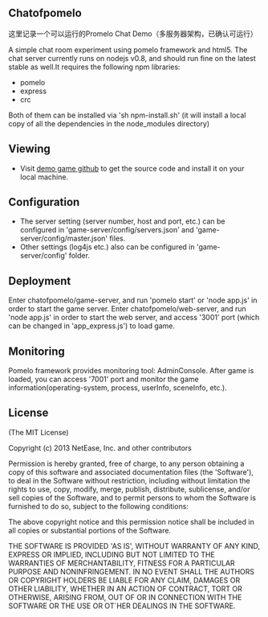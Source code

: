 ## Chatofpomelo
这里记录一个可以运行的Promelo Chat Demo（多服务器架构，已确认可运行）

A simple chat room experiment using pomelo framework and html5.
The chat server currently runs on nodejs v0.8, and should run fine on the latest stable as well.It requires the following npm libraries:
- pomelo
- express
- crc

Both of them can be installed via 'sh npm-install.sh' (it will install a local copy of all the dependencies in the node_modules directory)

## Viewing

 * Visit [demo game github](https://github.com/NetEase/chatofpomelo) to get the source code and install it on your local machine.

## Configuration

 * The server setting (server number, host and port, etc.) can be configured in 'game-server/config/servers.json' and 'game-server/config/master.json' files.
 * Other settings (log4js etc.) also can be configured in 'game-server/config' folder.

## Deployment
Enter chatofpomelo/game-server, and run 'pomelo start' or 'node app.js' in order to start the game server.
Enter chatofpomelo/web-server, and run 'node app.js' in order to start the web server, and access '3001' port (which can be changed in 'app_express.js') to load game.

## Monitoring

Pomelo framework provides monitoring tool: AdminConsole. After game is loaded, you can access '7001' port and monitor the game information(operating-system, process, userInfo, sceneInfo, etc.).

## License

(The MIT License)

Copyright (c) 2013 NetEase, Inc. and other contributors

Permission is hereby granted, free of charge, to any person obtaining
a copy of this software and associated documentation files (the
'Software'), to deal in the Software without restriction, including
without limitation the rights to use, copy, modify, merge, publish,
distribute, sublicense, and/or sell copies of the Software, and to
permit persons to whom the Software is furnished to do so, subject to
the following conditions:

The above copyright notice and this permission notice shall be
included in all copies or substantial portions of the Software.

THE SOFTWARE IS PROVIDED 'AS IS', WITHOUT WARRANTY OF ANY KIND,
EXPRESS OR IMPLIED, INCLUDING BUT NOT LIMITED TO THE WARRANTIES OF
MERCHANTABILITY, FITNESS FOR A PARTICULAR PURPOSE AND NONINFRINGEMENT.
IN NO EVENT SHALL THE AUTHORS OR COPYRIGHT HOLDERS BE LIABLE FOR ANY
CLAIM, DAMAGES OR OTHER LIABILITY, WHETHER IN AN ACTION OF CONTRACT,
TORT OR OTHERWISE, ARISING FROM, OUT OF OR IN CONNECTION WITH THE
SOFTWARE OR THE USE OR OT`HER DEALINGS IN THE SOFTWARE.
